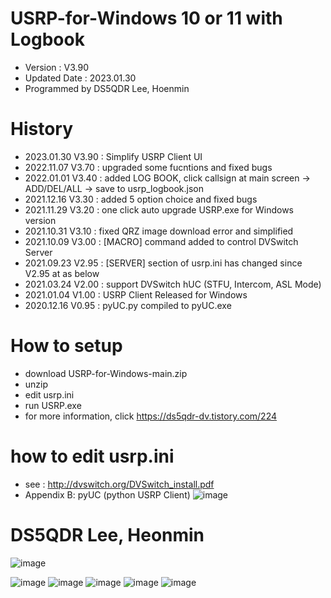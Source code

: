 # USRP-for-Windows 10 or 11 with Logbook
- Version : V3.90
- Updated Date : 2023.01.30
- Programmed by DS5QDR Lee, Hoenmin


# History
- 2023.01.30 V3.90 : Simplify USRP Client UI
- 2022.11.07 V3.70 : upgraded some fucntions and fixed bugs
- 2022.01.01 V3.40 : added LOG BOOK, click callsign at main screen -> ADD/DEL/ALL -> save to usrp_logbook.json
- 2021.12.16 V3.30 : added 5 option choice and fixed bugs
- 2021.11.29 V3.20 : one click auto upgrade USRP.exe for Windows version
- 2021.10.31 V3.10 : fixed QRZ image download error and simplified
- 2021.10.09 V3.00 : [MACRO] command added to control DVSwitch Server
- 2021.09.23 V2.95 : [SERVER] section of usrp.ini has changed since V2.95 at as below
- 2021.03.24 V2.00 : support DVSwitch hUC (STFU, Intercom, ASL Mode) 
- 2021.01.04 V1.00 : USRP Client Released for Windows
- 2020.12.16 V0.95 : pyUC.py compiled to pyUC.exe

# How to setup
- download USRP-for-Windows-main.zip
- unzip
- edit usrp.ini
- run USRP.exe
- for more information, click https://ds5qdr-dv.tistory.com/224

# how to edit usrp.ini
- see : http://dvswitch.org/DVSwitch_install.pdf
- Appendix B: pyUC (python USRP Client)
![image](https://user-images.githubusercontent.com/64110724/134375327-b36d3c95-b887-4ac5-82a7-c5c620e5acfe.png)


# DS5QDR Lee, Heonmin
![image](https://user-images.githubusercontent.com/64110724/177042289-1c622f28-0b08-4dd9-9af1-acce6b85719f.png)

![image](https://user-images.githubusercontent.com/64110724/139769603-f42fc40e-5d56-472e-b3df-74af970e5c04.png)
![image](https://user-images.githubusercontent.com/64110724/139767788-b128b603-d6a0-4282-9933-1aa0a8bc4c06.png)
![image](https://user-images.githubusercontent.com/64110724/139768191-90c9b12e-06d7-402c-ade0-124f866f540c.png)
![image](https://user-images.githubusercontent.com/64110724/139768448-920d5901-2600-4dba-8311-ebd70a48f25a.png)
![image](https://user-images.githubusercontent.com/64110724/139768977-3315f195-a05b-4229-be9a-9b06479808e8.png)

